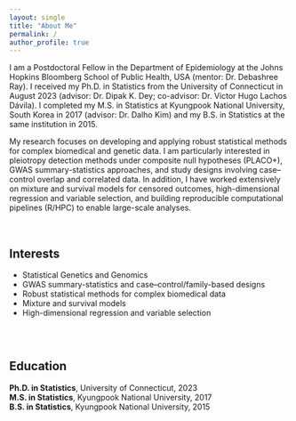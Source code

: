 ```yaml
---
layout: single
title: "About Me"
permalink: /            
author_profile: true    
---
```


I am a Postdoctoral Fellow in the Department of Epidemiology at the Johns Hopkins Bloomberg School of Public Health, USA (mentor: Dr. Debashree Ray). I received my Ph.D. in Statistics from the University of Connecticut in August 2023 (advisor: Dr. Dipak K. Dey; co-advisor: Dr. Victor Hugo Lachos Dávila). I completed my M.S. in Statistics at Kyungpook National University, South Korea in 2017 (advisor: Dr. Dalho Kim) and my B.S. in Statistics at the same institution in 2015.

My research focuses on developing and applying robust statistical methods for complex biomedical and genetic data. I am particularly interested in pleiotropy detection methods under composite null hypotheses (PLACO+), GWAS summary-statistics approaches, and study designs involving case–control overlap and correlated data. In addition, I have worked extensively on mixture and survival models for censored outcomes, high-dimensional regression and variable selection, and building reproducible computational pipelines (R/HPC) to enable large-scale analyses.

<!-- 두 칼럼 레이아웃 -->
<div style="display:flex; gap:2rem; flex-wrap:wrap; align-items:flex-start; margin-top:2rem">

  <div style="flex:1 1 300px; min-width:280px">
    <h2>Interests</h2>
    <ul>
      <li>Statistical Genetics and Genomics</li>
      <li>GWAS summary-statistics and case–control/family-based designs</li>
      <li>Robust statistical methods for complex biomedical data</li>
      <li>Mixture and survival models</li>
      <li>High-dimensional regression and variable selection</li>
    </ul>
  </div>

  <div style="flex:1 1 300px; min-width:280px">
    <h2>Education</h2>
    <ul style="list-style:none; padding-left:0">
      <li><strong>Ph.D. in Statistics</strong>, University of Connecticut, 2023</li>
      <li><strong>M.S. in Statistics</strong>, Kyungpook National University, 2017</li>
      <li><strong>B.S. in Statistics</strong>, Kyungpook National University, 2015</li>
    </ul>
  </div>

</div>

